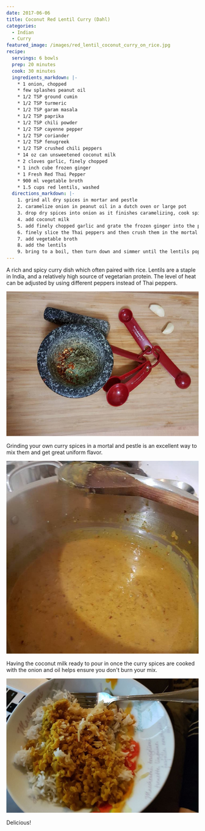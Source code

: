```yaml
---
date: 2017-06-06
title: Coconut Red Lentil Curry (Dahl)
categories:
  - Indian
  - Curry
featured_image: /images/red_lentil_coconut_curry_on_rice.jpg
recipe:
  servings: 6 bowls
  prep: 20 minutes
  cook: 30 minutes
  ingredients_markdown: |-
    * 1 onion, chopped
    * few splashes peanut oil
    * 1/2 TSP ground cumin
    * 1/2 TSP turmeric
    * 1/2 TSP garam masala
    * 1/2 TSP paprika
    * 1/2 TSP chili powder
    * 1/2 TSP cayenne pepper
    * 1/2 TSP coriander
    * 1/2 TSP fenugreek
    * 1/2 TSP crushed chili peppers
    * 14 oz can unsweetened coconut milk
    * 2 cloves garlic, finely chopped
    * 1 inch cube frozen ginger
    * 1 Fresh Red Thai Pepper
    * 900 ml vegetable broth
    * 1.5 cups red lentils, washed
  directions_markdown: |-
    1. grind all dry spices in mortar and pestle
    2. caramelize onion in peanut oil in a dutch oven or large pot
    3. drop dry spices into onion as it finishes caramelizing, cook spices in oil for a minute
    4. add coconut milk
    5. add finely chopped garlic and grate the frozen ginger into the pot
    6. finely slice the Thai peppers and then crush them in the mortal and pestle (do this AFTER the dry spices) and add to the pot
    7. add vegetable broth
    8. add the lentils
    9. bring to a boil, then turn down and simmer until the lentils pop (red lentils don’t take long)
---
```

A rich and spicy curry dish which often paired with rice. Lentils are a staple in India, and a relatively high source of vegetarian protein. The level of heat can be adjusted by using different peppers instead of Thai peppers.

![Spices](/images/mortar_and_pestle_curry_spoons_garlic.jpg)

Grinding your own curry spices in a mortal and pestle is an excellent way to mix them and get great uniform flavor.

![Coconut](/images/coconut_lentil_curry_after_coconut.jpg)

Having the coconut milk ready to pour in once the curry spices are cooked with the onion and oil helps ensure you don't burn your mix.

![On Rice](/images/red_lentil_coconut_curry_on_rice.jpg)

Delicious!
